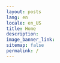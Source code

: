 ```yaml
---
layout: posts
lang: en
locale: en_US
title: Home
description: 
image_banner_link: 
sitemap: false
permalink: /
---
```

